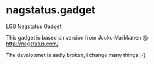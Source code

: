nagstatus.gadget
================

LGB Nagstatus Gadget

This gadget is based on version from Jouko Markkanen @ http://nagstatus.com/.

The developmet is sadly broken, i change many things ;-)

